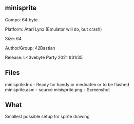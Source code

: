 ## minisprite

Compo: 64 byte

Platform: Atari Lynx (Emulator will do, but crash)

Size: 64

Author/Group: 42Bastian

Release: L<3vebyte Party 2021 #31/35

## Files

minisprite.lnx - Ready for handy or mednafen or to be flashed
minisprite.asm - source
minisprite.png - Screenshot

## What

Smallest possible setup for sprite drawing
